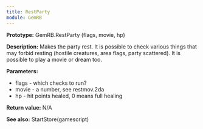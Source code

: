 ```yaml
---
title: RestParty
module: GemRB
---
```


**Prototype:** GemRB.RestParty (flags, movie, hp)

**Description:** Makes the party rest. It is possible to check various 
things that may forbid resting (hostile creatures, area flags, party 
scattered). It is possible to play a movie or dream too.

**Parameters:**
  * flags - which checks to run?
  * movie - a number, see restmov.2da
  * hp    - hit points healed, 0 means full healing

**Return value:** N/A

**See also:** StartStore(gamescript)
